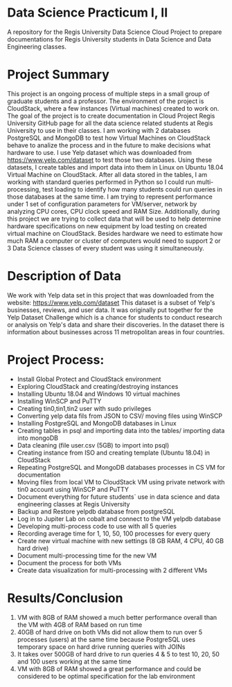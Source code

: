 # Data Science Practicum I, II

A repository for the Regis University Data Science Cloud Project to prepare documentations for Regis University students in Data Science and Data Engineering classes.

# Project Summary 

   This project is an ongoing process of multiple steps in a small group of graduate students and a professor. The environment of the project is CloudStack, where a few instances (Virtual machines) created to work on. The goal of the project is to create documentation in Cloud Project Regis University GitHub page for all the data science related students at Regis University to use in their classes. 
   I am working with 2 databases PostgreSQL and MongoDB to test how Virtual Machines on CloudStack behave to analize the process and in the future to make decisions what hardware to use. I use Yelp dataset which was downloaded from https://www.yelp.com/dataset to test those two databases. Using these datasets, I create tables and import data into them in Linux on Ubuntu 18.04 Virtual Machine on CloudStack. After all data stored in the tables, I am working with standard queries performed in Python so I could run multi-processing, test loading to identify how many students could run queries in those databases at the same time. 
   I am trying to represent performance under 1 set of configuration parameters for VM/server, network by analyzing CPU cores, CPU clock speed and RAM Size. Additionally, during this project we are trying to collect data that will be used to help determine hardware specifications on new equipment by load testing on created virtual machine on CloudStack. Besides hardware we need to estimate how much RAM a computer or cluster of computers would need to support 2 or 3 Data Science classes of every student was using it simultaneously.


# Description of Data 

   We work with Yelp data set in this project that was downloaded from the website: https://www.yelp.com/dataset
This dataset is a subset of Yelp's businesses, reviews, and user data. It was originally put together for the Yelp Dataset Challenge which is a chance for students to conduct research or analysis on Yelp's data and share their discoveries. In the dataset there is information about businesses across 11 metropolitan areas in four countries.

# Project Process:
-	Install Global Protect and CloudStack environment 
-	Exploring CloudStack and creating/destroying instances 
-	Installing Ubuntu 18.04 and Windows 10 virtual machines 
-	Installing WinSCP and PuTTY 
-	Creating tin0,tin1,tin2 user with sudo privileges 
-	Converting yelp data fils from JSON to CSV/ moving files using WinSCP 
-	Installing PostgreSQL and MongoDB databases in Linux 
-	Creating tables in psql and importing data into the tables/ importing data into mongoDB
-	Data cleaning (file user.csv (5GB) to import into psql)
-	Creating instance from ISO and creating template (Ubuntu 18.04) in CloudStack 
-	Repeating PostgreSQL and MongoDB databases processes in CS VM for documentation
-	Moving files from local VM to CloudStack VM using private network with tin0 account using WinSCP and PuTTY
-	Document everything for future students` use in data science and data engineering classes at Regis University 
-  Backup and Restore yelpdb database from postgreSQL
-  Log in to Jupiter Lab on cobalt and connect to the VM yelpdb database
-  Developing multi-process code to use with all 5 queries 
-  Recording average time for 1, 10, 50, 100 processes for every query
-  Create new virtual machine with new settings (8 GB RAM, 4 CPU, 40 GB hard drive)
-  Document multi-processing time for the new VM
-  Document the process for both VMs 
-  Create data visualization for multi-processing with 2 different VMs 


# Results/Conclusion

1. VM with 8GB of RAM showed a much better performance overall than the VM with 4GB of RAM based on run time 
2. 40GB of hard drive on both VMs did not allow them to run over 5 processes (users) at the same time because PostgreSQL uses temporary space on hard drive running queries with JOINs
3. It takes over 500GB of hard drive to run queries 4 & 5 to test 10, 20, 50 and 100 users working at the same time 
4. VM with 8GB of RAM showed a great performance and could be considered to be optimal specification for the lab environment 


